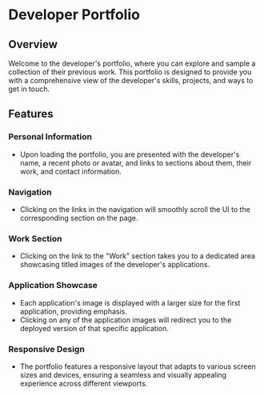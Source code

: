 # Developer Portfolio

## Overview

Welcome to the developer's portfolio, where you can explore and sample a collection of their previous work. This portfolio is designed to provide you with a comprehensive view of the developer's skills, projects, and ways to get in touch.

## Features

### Personal Information

- Upon loading the portfolio, you are presented with the developer's name, a recent photo or avatar, and links to sections about them, their work, and contact information.

### Navigation

- Clicking on the links in the navigation will smoothly scroll the UI to the corresponding section on the page.

### Work Section

- Clicking on the link to the "Work" section takes you to a dedicated area showcasing titled images of the developer's applications.

### Application Showcase

- Each application's image is displayed with a larger size for the first application, providing emphasis.
- Clicking on any of the application images will redirect you to the deployed version of that specific application.

### Responsive Design

- The portfolio features a responsive layout that adapts to various screen sizes and devices, ensuring a seamless and visually appealing experience across different viewports.
